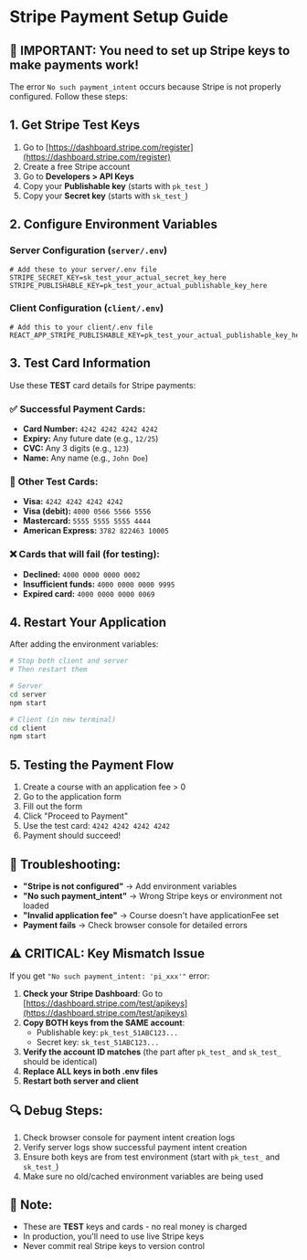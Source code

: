 # Stripe Payment Setup Guide

## 🚨 **IMPORTANT: You need to set up Stripe keys to make payments work!**

The error `No such payment_intent` occurs because Stripe is not properly configured. Follow these steps:

## 1. Get Stripe Test Keys

1. Go to [https://dashboard.stripe.com/register](https://dashboard.stripe.com/register)
2. Create a free Stripe account
3. Go to **Developers > API Keys**
4. Copy your **Publishable key** (starts with `pk_test_`)
5. Copy your **Secret key** (starts with `sk_test_`)

## 2. Configure Environment Variables

### Server Configuration (`server/.env`)
```env
# Add these to your server/.env file
STRIPE_SECRET_KEY=sk_test_your_actual_secret_key_here
STRIPE_PUBLISHABLE_KEY=pk_test_your_actual_publishable_key_here
```

### Client Configuration (`client/.env`)
```env
# Add this to your client/.env file
REACT_APP_STRIPE_PUBLISHABLE_KEY=pk_test_your_actual_publishable_key_here
```

## 3. Test Card Information

Use these **TEST** card details for Stripe payments:

### ✅ **Successful Payment Cards:**
- **Card Number:** `4242 4242 4242 4242`
- **Expiry:** Any future date (e.g., `12/25`)
- **CVC:** Any 3 digits (e.g., `123`)
- **Name:** Any name (e.g., `John Doe`)

### 🔄 **Other Test Cards:**
- **Visa:** `4242 4242 4242 4242`
- **Visa (debit):** `4000 0566 5566 5556`
- **Mastercard:** `5555 5555 5555 4444`
- **American Express:** `3782 822463 10005`

### ❌ **Cards that will fail (for testing):**
- **Declined:** `4000 0000 0000 0002`
- **Insufficient funds:** `4000 0000 0000 9995`
- **Expired card:** `4000 0000 0000 0069`

## 4. Restart Your Application

After adding the environment variables:

```bash
# Stop both client and server
# Then restart them

# Server
cd server
npm start

# Client (in new terminal)
cd client
npm start
```

## 5. Testing the Payment Flow

1. Create a course with an application fee > 0
2. Go to the application form
3. Fill out the form
4. Click "Proceed to Payment"
5. Use the test card: `4242 4242 4242 4242`
6. Payment should succeed!

## 🔧 **Troubleshooting:**

- **"Stripe is not configured"** → Add environment variables
- **"No such payment_intent"** → Wrong Stripe keys or environment not loaded
- **"Invalid application fee"** → Course doesn't have applicationFee set
- **Payment fails** → Check browser console for detailed errors

## ⚠️ **CRITICAL: Key Mismatch Issue**

If you get `"No such payment_intent: 'pi_xxx'"` error:

1. **Check your Stripe Dashboard**: Go to [https://dashboard.stripe.com/test/apikeys](https://dashboard.stripe.com/test/apikeys)
2. **Copy BOTH keys from the SAME account**:
   - Publishable key: `pk_test_51ABC123...` 
   - Secret key: `sk_test_51ABC123...`
3. **Verify the account ID matches** (the part after `pk_test_` and `sk_test_` should be identical)
4. **Replace ALL keys in both .env files**
5. **Restart both server and client**

## 🔍 **Debug Steps:**
1. Check browser console for payment intent creation logs
2. Verify server logs show successful payment intent creation
3. Ensure both keys are from test environment (start with `pk_test_` and `sk_test_`)
4. Make sure no old/cached environment variables are being used

## 📝 **Note:**
- These are **TEST** keys and cards - no real money is charged
- In production, you'll need to use live Stripe keys
- Never commit real Stripe keys to version control
